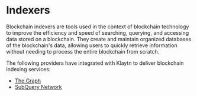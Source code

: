 # Indexers

Blockchain indexers are tools used in the context of blockchain technology to improve the efficiency and speed of searching, querying, and accessing data stored on a blockchain. They create and maintain organized databases of the blockchain's data, allowing users to quickly retrieve information without needing to process the entire blockchain from scratch.

The following providers have integrated with Klaytn to deliver blockchain indexing services:

- [The Graph](https://thegraph.com/)
- [SubQuery Network](https://academy.subquery.network/)

